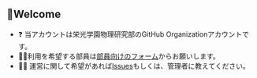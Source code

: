 ## 👋Welcome
- ❓ 当アカウントは栄光学園物理研究部のGitHub Organizationアカウントです。
- 🙆‍♂️利用を希望する部員は[部員向けのフォーム](https://forms.gle/mZxMkGmyk1jsAs6SA)からお願いします。  
- 🙇‍♂️ 運営に関して希望があれば[Issues](https://github.com/eikophys/eikophys/issues)もしくは、管理者に教えてください。
